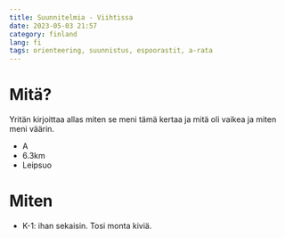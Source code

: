 ```yaml
---
title: Suunnitelmia - Viihtissa 
date: 2023-05-03 21:57
category: finland
lang: fi
tags: orienteering, suunnistus, espoorastit, a-rata
---
```


Mitä?
===

Yritän kirjoittaa allas miten se meni tämä kertaa ja mitä oli vaikea ja miten meni väärin.

 - A
 - 6.3km
 - Leipsuo

Miten
===

 * K-1: ihan sekaisin. Tosi monta kiviä.
